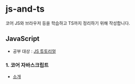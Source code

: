 # js-and-ts

코어 JS와 브라우저 등을 학습하고 TS까지 정리하기 위해 작성합니다.

## JavaScript

- 공부 대상 : [JS 튜토리얼](https://ko.javascript.info/)

### 1. 코어 자바스크립트

- [소개](./1-coreJS.md/1-intro.md)